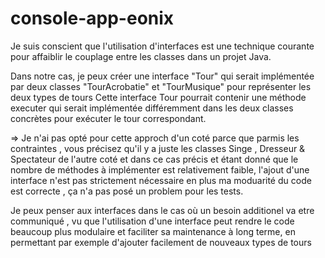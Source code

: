 # console-app-eonix


Je suis conscient que l'utilisation d'interfaces est une technique courante pour affaiblir le couplage entre les classes dans un projet Java.

Dans notre cas, je peux créer une interface "Tour" qui serait implémentée par deux classes "TourAcrobatie" et "TourMusique" pour représenter les deux types de tours
Cette interface Tour pourrait contenir une méthode executer qui serait implémentée différemment dans les deux classes concrètes pour exécuter le tour correspondant.

=> Je n'ai pas opté pour cette approch d'un coté parce que parmis les contraintes , vous précisez qu'il y a juste les classes Singe , Dresseur & Spectateur 
de l'autre coté et dans ce cas précis et étant donné que le nombre de méthodes à implémenter est relativement faible, l'ajout d'une interface n'est pas strictement nécessaire
 en plus ma moduarité du code est correcte , ça n'a pas posé un problem pour les tests.

Je peux penser aux interfaces dans le cas où un besoin additionel va etre communiqué , vu que l'utilisation d'une interface peut rendre le code beaucoup plus modulaire et faciliter sa maintenance à long terme,
en permettant par exemple d'ajouter facilement de nouveaux types de tours 
